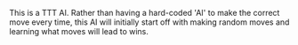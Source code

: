 This is a TTT AI. Rather than having a hard-coded 'AI' to make the correct move every time, this AI will initially start off with making random moves and learning what moves will lead to wins.
